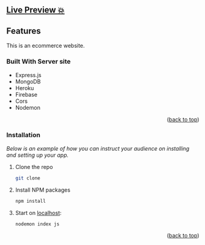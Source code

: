 ## [Live Preview 💥]()

## Features
This is an ecommerce website. 
### Built With Server site

- Express.js
- MongoDB
- Heroku
- Firebase
- Cors
- Nodemon

<p align="right">(<a href="#readme-top">back to top</a>)</p>

### Installation

_Below is an example of how you can instruct your audience on installing and setting up your app._

1. Clone the repo
   ```sh
   git clone
   ```
2. Install NPM packages
   ```sh
   npm install
   ```
3. Start on [localhost](http://localhost:3000):
   ```sh
   nodemon index js
   ```

<p align="right">(<a href="#readme-top">back to top</a>)</p>
